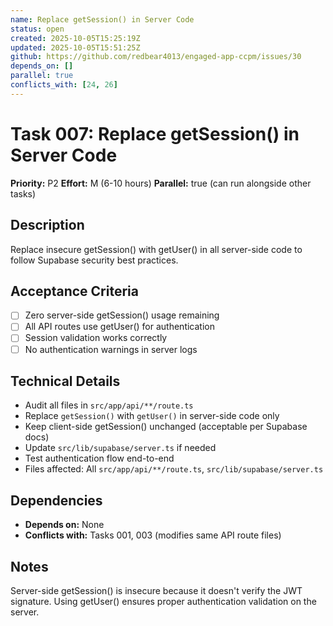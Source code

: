 ```yaml
---
name: Replace getSession() in Server Code
status: open
created: 2025-10-05T15:25:19Z
updated: 2025-10-05T15:51:25Z
github: https://github.com/redbear4013/engaged-app-ccpm/issues/30
depends_on: []
parallel: true
conflicts_with: [24, 26]
---
```


# Task 007: Replace getSession() in Server Code

**Priority:** P2
**Effort:** M (6-10 hours)
**Parallel:** true (can run alongside other tasks)

## Description

Replace insecure getSession() with getUser() in all server-side code to follow Supabase security best practices.

## Acceptance Criteria

- [ ] Zero server-side getSession() usage remaining
- [ ] All API routes use getUser() for authentication
- [ ] Session validation works correctly
- [ ] No authentication warnings in server logs

## Technical Details

- Audit all files in `src/app/api/**/route.ts`
- Replace `getSession()` with `getUser()` in server-side code only
- Keep client-side getSession() unchanged (acceptable per Supabase docs)
- Update `src/lib/supabase/server.ts` if needed
- Test authentication flow end-to-end
- Files affected: All `src/app/api/**/route.ts`, `src/lib/supabase/server.ts`

## Dependencies

- **Depends on:** None
- **Conflicts with:** Tasks 001, 003 (modifies same API route files)

## Notes

Server-side getSession() is insecure because it doesn't verify the JWT signature. Using getUser() ensures proper authentication validation on the server.
